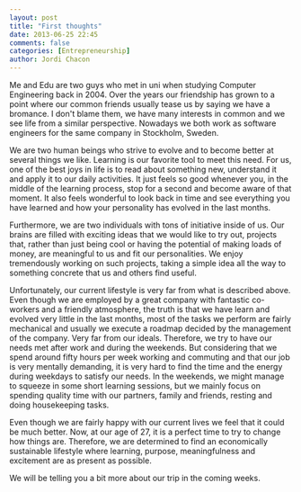 ```yaml
---
layout: post
title: "First thoughts"
date: 2013-06-25 22:45
comments: false
categories: [Entrepreneurship]
author: Jordi Chacon
---
```


Me and Edu are two guys who met in uni when studying Computer Engineering back in 2004.
Over the years our friendship has grown to a point where our common friends
usually tease us by saying we have a bromance.
I don't blame them, we have many interests in common and we see life from a similar perspective.
Nowadays we both work as software engineers for the same company in Stockholm, Sweden.

We are two human beings who strive to evolve and to become better at several things we like.
Learning is our favorite tool to meet this need.
For us, one of the best joys in life is to read about something new, understand it and
apply it to our daily activities.
It just feels so good whenever you, in the middle of the learning process,
stop for a second and become aware of that moment.
It also feels wonderful to look back in time and see everything you have learned and
how your personality has evolved in the last months.

Furthermore, we are two individuals with tons of initiative inside of us.
Our brains are filled with exciting ideas that we would like to try out,
projects that, rather than just being cool or having the potential of making loads of money,
are meaningful to us and fit our personalities.
We enjoy tremendously working on such projects,
taking a simple idea all the way to something concrete that us and others find useful.

Unfortunately, our current lifestyle is very far from what is described above.
Even though we are employed by a great company with fantastic co-workers and a friendly atmosphere,
the truth is that we have learn and evolved very little in the last months,
most of the tasks we perform are fairly mechanical and usually we
execute a roadmap decided by the management of the company.
Very far from our ideals.
Therefore, we try to have our needs met after work and during the weekends.
But considering that we spend around fifty hours per week working and commuting
and that our job is very mentally demanding,
it is very hard to find the time and the energy during weekdays to satisfy our needs.
In the weekends, we might manage to squeeze in some short learning sessions,
but we mainly focus on spending quality time with our partners, family and friends,
resting and doing housekeeping tasks.

Even though we are fairly happy with our current lives we feel that it could be much better.
Now, at our age of 27, it is a perfect time to try to change how things are.
Therefore, we are determined to find an economically sustainable lifestyle where learning,
purpose, meaningfulness and excitement are as present as possible.

We will be telling you a bit more about our trip in the coming weeks.
